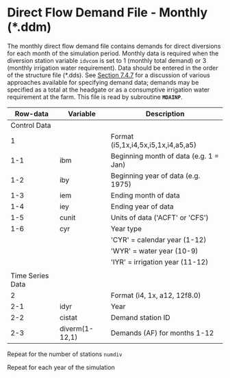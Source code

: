 # Direct Flow Demand File - Monthly (*.ddm) #

The monthly direct flow demand file contains demands for direct diversions for each month of the simulation period. Monthly data is required when 
the diversion station variable `idvcom` is set to 1 (monthly total demand) or 3 (monthly irrigation water requirement). Data should be entered in the 
order of the structure file (\*.dds). See [Section 7.4.7](../StandardModelingProcedures/747.md) for a discussion of various approaches available for specifying demand data; demands may be 
specified as a total at the headgate or as a consumptive irrigation water requirement at the farm. This file is read by subroutine **`MDAINP`**.

| Row-data							| Variable						| Description 								|				
| ------------------				| --------------------			| --------									|
| Control Data						| 								| 											|
| 1 								| 								| Format (i5,1x,i4,5x,i5,1x,i4,a5,a5)
| 1-1								| ibm							| Beginning month of data (e.g. 1 = Jan)
| 1-2								| iby							| Beginning year of data (e.g. 1975)
| 1-3								| iem							| Ending month of data
| 1-4								| iey							| Ending year of data 
| 1-5								| cunit							| Units of data ('ACFT' or 'CFS')
| 1-6								| cyr							| Year type 
| 									| 								| 'CYR' = calendar year (1-12)
| 									| 								| 'WYR' = water year (10-9)
| 									| 								| 'IYR' = irrigation year (11-12)
| | | |
| Time Series Data | | |
| 2									| 								| Format (i4, 1x, a12, 12f8.0)
| 2-1								| idyr							| Year
| 2-2								| cistat						| Demand station ID
| 2-3								| diverm(1-12,1)				| Demands (AF) for months 1-12

Repeat for the number of stations `numdiv`

Repeat for each year of the simulation	
